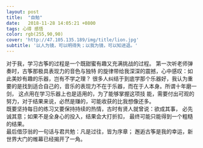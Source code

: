 ```yaml
---
layout: post
title:  "自勉"
date:   2018-11-28 14:05:21 +0800
tags: 心得 感悟
color: rgb(255,90,90)
cover: 'http://47.105.135.189/img/title/lion.jpg'
subtitle: '以人为镜，可以明得失；以我为镜，可以知进退。'
---
```



  对于我，学习古筝的过程是一个既甜蜜有趣又充满挑战的过程。
第一次听老师弹奏时，古筝那极具表现力的音色与独特
的旋律带给我深深的震撼，心中感叹：如此美妙有趣的乐器，岂有不学之理？ 
  很多人纠结于到底学那个乐器好，我认为重要的是找到适合自己的，音乐的表现力不在于乐器，而在于人本身。所谓十年磨一剑，
这点用在学习乐器上也是适用的，为了能够掌握这项技
能，需要付出可观的努力，对于结果来说，必然是赚的，可能收获的比我想像还多。  
  既要坚持每日的练习又要保持持续的热情，古时有贤人就曾说：欲成其事，
必先诚其意；如果不是全身心的投入，结果会大打折扣，
最终可能只能得到一个粗糙的结果。  
  最后借莎翁的一句话与君共勉：凡是过往，皆为序章；
邂逅古筝是我的幸运，新世界大门的帷幕已经揭开了一角。


